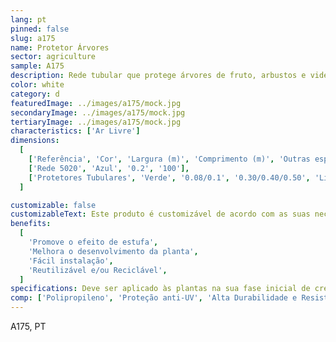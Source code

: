 ```yaml
---
lang: pt
pinned: false
slug: a175
name: Protetor Árvores
sector: agriculture
sample: A175
description: Rede tubular que protege árvores de fruto, arbustos e videiras de ataques externos, tais como animais e ações mecânicas.
color: white
category: d
featuredImage: ../images/a175/mock.jpg
secondaryImage: ../images/a175/mock.jpg
tertiaryImage: ../images/a175/mock.jpg
characteristics: ['Ar Livre']
dimensions:
  [
    ['Referência', 'Cor', 'Largura (m)', 'Comprimento (m)', 'Outras especificações'],
    ['Rede 5020', 'Azul', '0.2', '100'],
    ['Protetores Tubulares', 'Verde', '0.08/0.1', '0.30/0.40/0.50', 'Liso/Semi-perfurado'],
  ]

customizable: false
customizableText: Este produto é customizável de acordo com as suas necessidades. Contacte-nos para mais informações.
benefits:
  [
    'Promove o efeito de estufa',
    'Melhora o desenvolvimento da planta',
    'Fácil instalação',
    'Reutilizável e/ou Reciclável',
  ]
specifications: Deve ser aplicado às plantas na sua fase inicial de crescimento.
comp: ['Polipropileno', 'Proteção anti-UV', 'Alta Durabilidade e Resistência']
---
```


A175, PT
